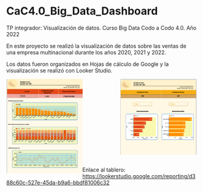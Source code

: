 # CaC4.0_Big_Data_Dashboard
TP integrador: Visualización de datos. Curso Big Data Codo a Codo 4.0. Año 2022

En este proyecto se realizó la visualización de datos sobre las ventas de una empresa multinacional durante los años 2020, 2021 y 2022.
  
  

Los datos fueron organizados en Hojas de cálculo de Google y la visualización se realizó con Looker Studio.   
  

<img src="https://github.com/MSoledadGarcia/CaC4.0_Big_Data_Dashboard/blob/main/Imagenes/Captura%20de%20pantalla%202024-01-17%20170657.png" align="left" style="width: 40%" />  
  

<div align="right">
<img src="https://github.com/MSoledadGarcia/CaC4.0_Big_Data_Dashboard/blob/main/Imagenes/Captura%20de%20pantalla%202024-01-17%20170714.png" align="center" height="" width="40%" />
</div>  
  

<br/>  


Enlace al tablero: https://lookerstudio.google.com/reporting/d388c60c-527e-45da-b9a6-bbdf81006c32  


<br/>  
